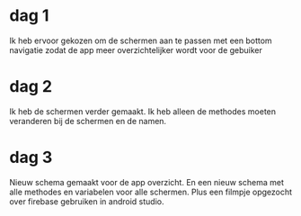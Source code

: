 # dag 1

Ik heb ervoor gekozen om de schermen aan te passen met een bottom navigatie zodat de app meer overzichtelijker wordt voor de gebuiker

# dag 2

Ik heb de schermen verder gemaakt. Ik heb alleen de methodes moeten veranderen bij de schermen en de namen.

# dag 3

Nieuw schema gemaakt voor de app overzicht. En een nieuw schema met alle methodes en variabelen voor alle schermen. Plus een filmpje opgezocht over firebase gebruiken in android studio. 
